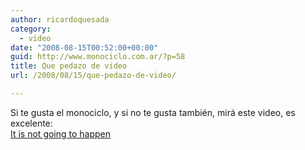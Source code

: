 ```yaml
---
author: ricardoquesada
category:
  - video
date: "2008-08-15T00:52:00+00:00"
guid: http://www.monociclo.com.ar/?p=58
title: Que pedazo de video
url: /2008/08/15/que-pedazo-de-video/

---
```

Si te gusta el monociclo, y si no te gusta también, mirá este video, es excelente:  
[It is not going to happen](http://vids.worldofk.com/koxxone/it_is_not/K1_It_is_not_160Mo.wmv)
